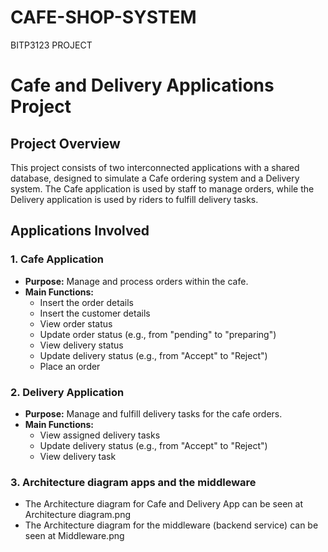 # CAFE-SHOP-SYSTEM
BITP3123 PROJECT

# Cafe and Delivery Applications Project

## Project Overview

This project consists of two interconnected applications with a shared database, designed to simulate a Cafe ordering system and a Delivery system. The Cafe application is used by staff to manage orders, while the Delivery application is used by riders to fulfill delivery tasks.

## Applications Involved

### 1. Cafe Application
- **Purpose:** Manage and process orders within the cafe.
- **Main Functions:**
  - Insert the order details
  - Insert the customer details
  - View order status
  - Update order status (e.g., from "pending" to "preparing")
  - View delivery status
  - Update delivery status (e.g., from "Accept" to "Reject")
  - Place an order

### 2. Delivery Application
- **Purpose:** Manage and fulfill delivery tasks for the cafe orders.
- **Main Functions:**
  - View assigned delivery tasks
  - Update delivery status (e.g., from "Accept" to "Reject")
  - View delivery task

### 3. Architecture diagram apps and the middleware
  - The Architecture diagram for Cafe and Delivery App can be seen at Architecture diagram.png
  - The Architecture diagram for the middleware (backend service) can be seen at Middleware.png
  
